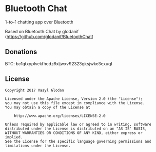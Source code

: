 # Bluetooth Chat

1-to-1 chatting app over Bluetooth

Based on Bluetooth Chat by glodanif (https://github.com/glodanif/BluetoothChat)

Donations
--------

BTC: bc1qtxyplvekfhcdz6xljwxv92323gksjwke3exuql

License
--------
    Copyright 2017 Vasyl Glodan

    Licensed under the Apache License, Version 2.0 (the "License");
    you may not use this file except in compliance with the License.
    You may obtain a copy of the License at

        http://www.apache.org/licenses/LICENSE-2.0

    Unless required by applicable law or agreed to in writing, software
    distributed under the License is distributed on an "AS IS" BASIS,
    WITHOUT WARRANTIES OR CONDITIONS OF ANY KIND, either express or implied.
    See the License for the specific language governing permissions and
    limitations under the License.
